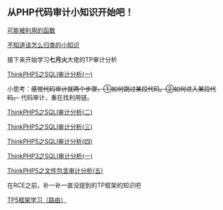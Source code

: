## 从PHP代码审计小知识开始吧！

[可能被利用的函数](/%E5%8F%AF%E8%83%BD%E8%A2%AB%E5%88%A9%E7%94%A8%E7%9A%84%E5%87%BD%E6%95%B0.md)

[不知道该怎么归类的小知识](/不知道该怎么归类的小知识.md)

接下来开始学习**七月火**大佬的TP审计分析

[ThinkPHP5之SQLI审计分析(一)](https://github.com/lu2ker/PHP-Code/blob/main/ThinkPHP5%E4%B9%8BSQLI%E5%AE%A1%E8%AE%A1%E5%88%86%E6%9E%90(%E4%B8%80).md)

小思考：~~感觉代码审计就两个步骤，①如何跳过某段代码。②如何进入某段代码。~~
代码审计，重在找利用链。

[ThinkPHP5之SQLI审计分析(二)](https://github.com/lu2ker/Study-notes/blob/main/ThinkPHP5%E4%B9%8BSQLI%E5%AE%A1%E8%AE%A1%E5%88%86%E6%9E%90(%E4%BA%8C).md)

[ThinkPHP5之SQLI审计分析(三)](https://github.com/lu2ker/Study-notes/blob/main/ThinkPHP5%E4%B9%8BSQLI%E5%AE%A1%E8%AE%A1%E5%88%86%E6%9E%90(%E4%B8%89).md)

[ThinkPHP5之SQLI审计分析(四)](https://github.com/lu2ker/PHP-Code/blob/main/ThinkPHP5%E4%B9%8BSQLi%E5%AE%A1%E8%AE%A1%E5%88%86%E6%9E%90(%E5%9B%9B).md)

[ThinkPHP3之SQLI审计分析(一)](https://github.com/lu2ker/PHP-Code/blob/main/ThinkPHP3%E4%B9%8BSQLI%E5%AE%A1%E8%AE%A1%E5%88%86%E6%9E%90.md)

[ThinkPHP5之文件包含审计分析(五)](https://github.com/lu2ker/PHP-Code/blob/main/ThinkPHP5%E4%B9%8B%E6%96%87%E4%BB%B6%E5%8C%85%E5%90%AB%E5%AE%A1%E8%AE%A1%E5%88%86%E6%9E%90(%E4%BA%94).md)

在RCE之前，补一补一直没提到的TP框架的知识吧

[TP5框架学习（路由）](https://github.com/lu2ker/PHP-Code/blob/main/TP5%E6%A1%86%E6%9E%B6%E5%AD%A6%E4%B9%A0%E7%AC%94%E8%AE%B0(%E8%B7%AF%E7%94%B1).md)

